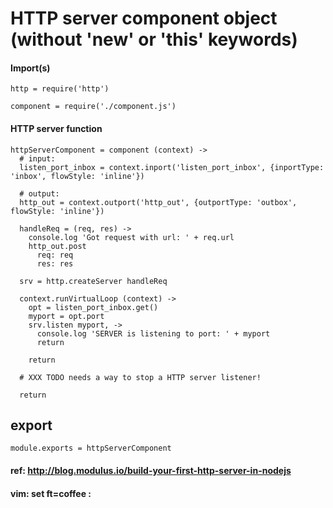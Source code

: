 # HTTP server component object (without 'new' or 'this' keywords)

#### Import(s)

    http = require('http')

    component = require('./component.js')

#### HTTP server function

    httpServerComponent = component (context) ->
      # input:
      listen_port_inbox = context.inport('listen_port_inbox', {inportType: 'inbox', flowStyle: 'inline'})

      # output:
      http_out = context.outport('http_out', {outportType: 'outbox', flowStyle: 'inline'})

      handleReq = (req, res) ->
        console.log 'Got request with url: ' + req.url
        http_out.post
          req: req
          res: res

      srv = http.createServer handleReq

      context.runVirtualLoop (context) ->
        opt = listen_port_inbox.get()
        myport = opt.port
        srv.listen myport, ->
          console.log 'SERVER is listening to port: ' + myport
          return

        return

      # XXX TODO needs a way to stop a HTTP server listener!

      return

## export

    module.exports = httpServerComponent

#### ref: http://blog.modulus.io/build-your-first-http-server-in-nodejs

#### vim: set ft=coffee :

